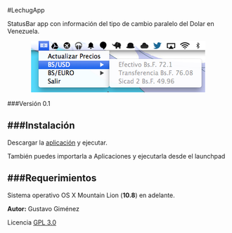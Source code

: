 #LechugApp

StatusBar app con información del tipo de cambio paralelo del Dolar en Venezuela.

<p align="center" >
  <img src="https://raw.githubusercontent.com/GusGA/lechuga/master/img/screenshot.png" alt="lechugapp" title="LechugApp">
</p>

###Versión 0.1

###Instalación
--
Descargar la [aplicación](https://github.com/GusGA/lechuga/releases/download/v0.1/LechugApp.zip) y ejecutar.

También puedes importarla a Aplicaciones y ejecutarla desde el launchpad

###Requerimientos
--
Sistema operativo OS X Mountain Lion (__10.8__) en adelante.


__Autor:__ Gustavo Giménez 

Licencia [GPL 3.0](http://opensource.org/licenses/gpl-3.0.html)
